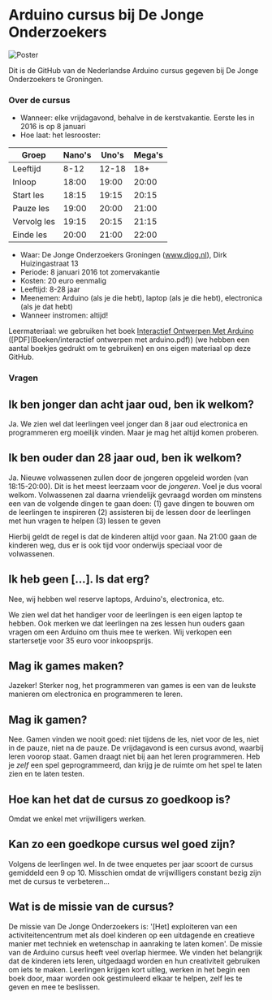 # Arduino cursus bij De Jonge Onderzoekers

![Poster](Publiciteit/Poster/Poster2014September.png)

Dit is de GitHub van de Nederlandse Arduino cursus gegeven bij De Jonge Onderzoekers te Groningen.

### Over de cursus

 * Wanneer: elke vrijdagavond, behalve in de kerstvakantie. Eerste les in 2016 is op 8 januari
 * Hoe laat: het lesrooster:

Groep | Nano's | Uno's | Mega's
---|---|---|---
Leeftijd | 8-12 | 12-18 | 18+
Inloop | 18:00 | 19:00 | 20:00
Start les | 18:15 | 19:15 | 20:15
Pauze les | 19:00 | 20:00 | 21:00
Vervolg les | 19:15 | 20:15 | 21:15
Einde les | 20:00 | 21:00 | 22:00

 * Waar: De Jonge Onderzoekers Groningen (www.djog.nl), Dirk Huizingastraat 13
 * Periode: 8 januari 2016 tot zomervakantie
 * Kosten: 20 euro eenmalig
 * Leeftijd: 8-28 jaar
 * Meenemen: Arduino (als je die hebt), laptop (als je die hebt), electronica (als je dat hebt)
 * Wanneer instromen: altijd!

Leermateriaal: we gebruiken het boek [Interactief Ontwerpen Met Arduino](https://sites.google.com/site/hwcontwerpen/interactief-ontwerpen-met-arduino) ([PDF](Boeken/interactief ontwerpen met arduino.pdf)) (we hebben een aantal boekjes gedrukt om te gebruiken) en ons eigen materiaal op deze GitHub.

### Vragen

## Ik ben jonger dan acht jaar oud, ben ik welkom?

Ja. We zien wel dat leerlingen veel jonger dan 8 jaar oud electronica en programmeren erg moeilijk vinden. Maar je mag het altijd komen proberen.

## Ik ben ouder dan 28 jaar oud, ben ik welkom?

Ja. Nieuwe volwassenen zullen door de jongeren opgeleid worden (van 18:15-20:00). Dit is het meest leerzaam voor de *jongeren*. Voel je dus vooral welkom. Volwassenen zal daarna vriendelijk gevraagd worden om minstens een van de volgende dingen te gaan doen:
  (1) gave dingen te bouwen om de leerlingen te inspireren 
  (2) assisteren bij de lessen door de leerlingen met hun vragen te helpen
  (3) lessen te geven

Hierbij geldt de regel is dat de kinderen altijd voor gaan. Na 21:00 gaan de kinderen weg, dus er is ook tijd voor onderwijs speciaal voor de volwassenen.

## Ik heb geen [...]. Is dat erg?

Nee, wij hebben wel reserve laptops, Arduino's, electronica, etc.

We zien wel dat het handiger voor de leerlingen is een eigen laptop te hebben. Ook merken we dat leerlingen na zes lessen hun ouders gaan vragen om een Arduino om thuis mee te werken. Wij verkopen een startersetje voor 35 euro voor inkoopsprijs.

## Mag ik games maken?

Jazeker! Sterker nog, het programmeren van games is een van de leukste manieren om electronica en programmeren te leren.

## Mag ik gamen?

Nee. Gamen vinden we nooit goed: niet tijdens de les, niet voor de les, niet in de pauze, niet na de pauze.
De vrijdagavond is een cursus avond, waarbij leren voorop staat. Gamen draagt niet bij aan het leren programmeren. Heb je *zelf* een spel geprogrammeerd, dan krijg je de ruimte om het spel te laten zien en te laten testen. 

## Hoe kan het dat de cursus zo goedkoop is?

Omdat we enkel met vrijwilligers werken.

## Kan zo een goedkope cursus wel goed zijn?

Volgens de leerlingen wel. In de twee enquetes per jaar scoort de cursus gemiddeld een 9 op 10. Misschien omdat de vrijwilligers constant bezig zijn met de cursus te verbeteren...

## Wat is de missie van de cursus?

De missie van De Jonge Onderzoekers is: '[Het] exploiteren van een activiteitencentrum met als doel kinderen op een uitdagende en creatieve manier met techniek en wetenschap in aanraking te laten komen'. De missie van de Arduino cursus heeft veel overlap hiermee. We vinden het belangrijk dat de kinderen iets leren, uitgedaagd worden en hun creativiteit gebruiken om iets te maken. Leerlingen krijgen kort uitleg, werken in het begin een boek door, maar worden ook gestimuleerd elkaar te helpen, zelf les te geven en mee te beslissen.
